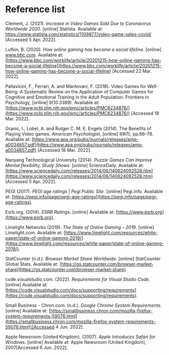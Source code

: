 # Reference list

Clement, J. (2021). _Increase in Video Games Sold Due to Coronavirus Worldwide 2020_. \[online] Statista. Available at: [https://www.statista.com/statistics/1109977/video-game-sales-covid/ ](https://www.statista.com/statistics/1109977/video-game-sales-covid/)\[Accessed 5 Apr. 2022].

Lufkin, B. (2020). _How online gaming has become a social lifeline_. \[online] www.bbc.com. Available at: [https://www.bbc.com/worklife/article/20201215-how-online-gaming-has-become-a-social-lifeline](https://www.bbc.com/worklife/article/20201215-how-online-gaming-has-become-a-social-lifeline) \[Accessed 22 Mar. 2022].

Pallavicini, F., Ferrari, A. and Mantovani, F. (2018). Video Games for Well-Being: A Systematic Review on the Application of Computer Games for Cognitive and Emotional Training in the Adult Population. Frontiers in Psychology, \[online] 9(10.3389). Available at: [https://www.ncbi.nlm.nih.gov/pmc/articles/PMC6234876/](https://www.ncbi.nlm.nih.gov/pmc/articles/PMC6234876/) \[Accessed 18 Mar. 2022].

Granic, I., Lobel, A. and Rutger C. M. E. Engels (2014). The Benefits of Playing Video games. _American Psychologist_, \[online] 69(1), pp.66–78. Available at: [https://www.apa.org/pubs/journals/releases/amp-a0034857.pdf](https://www.apa.org/pubs/journals/releases/amp-a0034857.pdf) \[Accessed 18 Mar. 2022].

Nanyang Technological University (2014). _Puzzle Games Can Improve Mental flexibility, Study Shows_. \[online] ScienceDaily. Available at: [https://www.sciencedaily.com/releases/2014/06/140624092528.htm](https://www.sciencedaily.com/releases/2014/06/140624092528.htm) \[Accessed 5 Apr. 2022].

PEGI (2017). _PEGI age ratings | Pegi Public Site_. \[online] Pegi.info. Available at: [https://pegi.info/page/pegi-age-ratings](https://pegi.info/page/pegi-age-ratings).

Esrb.org. (2014). _ESRB Ratings_. \[online] Available at: [https://www.esrb.org](https://www.esrb.org).

Limelight Networks (2019). _The State of Online Gaming – 2019_. \[online] Limelight.com. Available at: [https://www.limelight.com/resources/white-paper/state-of-online-gaming-2019/](https://www.limelight.com/resources/white-paper/state-of-online-gaming-2019/).

StatCounter (n.d.). _Browser Market Share Worldwide_. \[online] StatCounter Global Stats. Available at: [https://gs.statcounter.com/browser-market-share](https://gs.statcounter.com/browser-market-share).

code.visualstudio.com. (2022). _Requirements for Visual Studio Code_. \[online] Available at: [https://code.visualstudio.com/docs/supporting/requirements](https://code.visualstudio.com/docs/supporting/requirements).

Small Business - Chron.com. (n.d.). _Google Chrome System Requirements_. \[online] Available at: [https://smallbusiness.chron.com/mozilla-firefox-system-requirements-59076.html](https://smallbusiness.chron.com/mozilla-firefox-system-requirements-59076.html)\[Accessed 4 Jun. 2022].

Apple Newsroom (United Kingdom). (2007). _Apple Introduces Safari for Windows_. \[online] Available at: Apple Newsroom (United Kingdom), 2007\[Accessed 6 Jun. 2022].
